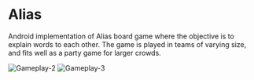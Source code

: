 # Alias
Android implementation of Alias board game where the objective is to explain words to each other.
The game is played in teams of varying size, and fits well as a party game for larger crowds.

![Gameplay-2](https://user-images.githubusercontent.com/18063880/94293698-f9bad080-ff5e-11ea-8374-2dfd86ba557b.jpg)
![Gameplay-3](https://user-images.githubusercontent.com/18063880/94293685-f45d8600-ff5e-11ea-9fef-0b6a6275d101.jpg)




